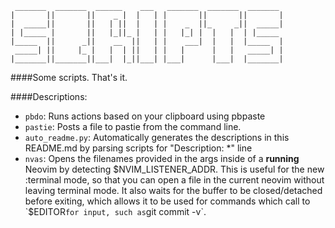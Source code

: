 ```
 _______  _______  ______    ___   _______  _______  _______
|       ||       ||    _ |  |   | |       ||       ||       |
|  _____||       ||   | ||  |   | |    _  ||_     _||  _____|
| |_____ |       ||   |_||_ |   | |   |_| |  |   |  | |_____
|_____  ||      _||    __  ||   | |    ___|  |   |  |_____  |
 _____| ||     |_ |   |  | ||   | |   |      |   |   _____| |
|_______||_______||___|  |_||___| |___|      |___|  |_______|
```
####Some scripts. That's it.

####Descriptions:
- `pbdo`: Runs actions based on your clipboard using pbpaste
- `pastie`: Posts a file to pastie from the command line.
- `auto_readme.py`: Automatically generates the descriptions in this README.md by parsing scripts for "Description: *" line
- `nvas`: Opens the filenames provided in the args inside of a **running** Neovim by detecting $NVIM_LISTENER_ADDR. This is useful for the new :terminal mode, so that you can open a file in the current neovim without leaving terminal mode. It also waits for the buffer to be closed/detached before exiting, which allows it to be used for commands which call to `$EDITOR` for input, such as `git commit -v`.
